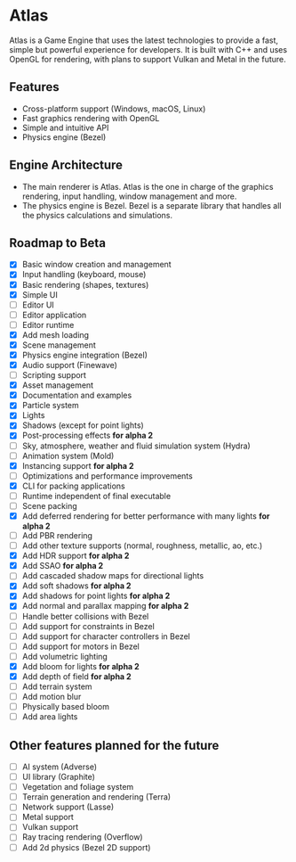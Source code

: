 # Atlas

Atlas is a Game Engine that uses the latest technologies to provide a fast, simple but powerful experience for developers.
It is built with C++ and uses OpenGL for rendering, with plans to support Vulkan and Metal in the future.

## Features

- Cross-platform support (Windows, macOS, Linux)
- Fast graphics rendering with OpenGL
- Simple and intuitive API
- Physics engine (Bezel)

## Engine Architecture

- The main renderer is Atlas. Atlas is the one in charge of the graphics rendering, input handling, window management and more.
- The physics engine is Bezel. Bezel is a separate library that handles all the physics calculations and simulations.

## Roadmap to Beta

- [x] Basic window creation and management
- [x] Input handling (keyboard, mouse)
- [x] Basic rendering (shapes, textures)
- [x] Simple UI
- [ ] Editor UI
- [ ] Editor application
- [ ] Editor runtime
- [x] Add mesh loading
- [x] Scene management
- [x] Physics engine integration (Bezel)
- [x] Audio support (Finewave)
- [ ] Scripting support
- [x] Asset management
- [x] Documentation and examples
- [x] Particle system
- [x] Lights
- [x] Shadows (except for point lights)
- [x] Post-processing effects **for alpha 2**
- [ ] Sky, atmosphere, weather and fluid simulation system (Hydra)
- [ ] Animation system (Mold)
- [x] Instancing support **for alpha 2**
- [ ] Optimizations and performance improvements
- [x] CLI for packing applications
- [ ] Runtime independent of final executable
- [ ] Scene packing
- [x] Add deferred rendering for better performance with many lights **for alpha 2**
- [ ] Add PBR rendering
- [ ] Add other texture supports (normal, roughness, metallic, ao, etc.)
- [x] Add HDR support **for alpha 2**
- [x] Add SSAO **for alpha 2**
- [ ] Add cascaded shadow maps for directional lights
- [x] Add soft shadows **for alpha 2**
- [x] Add shadows for point lights **for alpha 2**
- [x] Add normal and parallax mapping **for alpha 2**
- [ ] Handle better collisions with Bezel
- [ ] Add support for constraints in Bezel
- [ ] Add support for character controllers in Bezel
- [ ] Add support for motors in Bezel
- [ ] Add volumetric lighting
- [x] Add bloom for lights **for alpha 2**
- [x] Add depth of field **for alpha 2**
- [ ] Add terrain system
- [ ] Add motion blur
- [ ] Physically based bloom
- [ ] Add area lights

## Other features planned for the future

- [ ] AI system (Adverse)
- [ ] UI library (Graphite)
- [ ] Vegetation and foliage system
- [ ] Terrain generation and rendering (Terra)
- [ ] Network support (Lasse)
- [ ] Metal support
- [ ] Vulkan support
- [ ] Ray tracing rendering (Overflow)
- [ ] Add 2d physics (Bezel 2D support)
